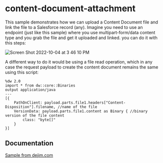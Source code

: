 
# content-document-attachment


This sample demonstrates how we can upload a Content Document file and link the file to a Salesforce record (any).
Imagine you need to use an endpoint (just like this sample) where you use multipart-form/data content type and you grab 
the file and get it uploaded and linked. you can do it with this steps:

![Screen Shot 2022-10-04 at 3 46 10 PM](https://user-images.githubusercontent.com/1028534/193911689-35a4a024-7133-42b7-8fb4-74c318a216ed.png)




A different way to do it would be using a file read operation, which in any case the request payload to create the content document 
remains the same using this script:

```
%dw 2.0
import * from dw::core::Binaries
output application/java
---
[{
	PathOnClient: payload.parts.file1.headers["Content-Disposition"].filename, //name of the file
	VersionData: payload.parts.file1.content as Binary { //binary version of the file content
		class: "byte[]"
	}
}]
```



## Documentation

[Sample from dejim.com ](https://dejim.com/upload-and-link-files-using-the-salesforce-connector-in-mule-4/)



